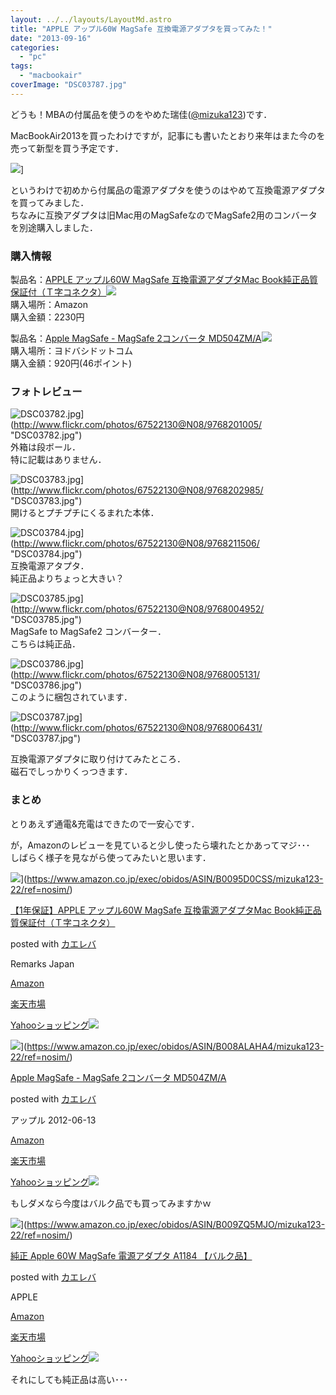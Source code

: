 ```yaml
---
layout: ../../layouts/LayoutMd.astro
title: "APPLE アップル60W MagSafe 互換電源アダプタを買ってみた！"
date: "2013-09-16"
categories: 
  - "pc"
tags: 
  - "macbookair"
coverImage: "DSC03787.jpg"
---
```


どうも！MBAの付属品を使うのをやめた瑞佳([@mizuka123](https://twitter.com/mizuka123))です．

MacBookAir2013を買ったわけですが，記事にも書いたとおり来年はまた今のを売って新型を買う予定です．

![](http://capture.heartrails.com/150x130/shadow?//mizuka123.net/4079/)]  
  

というわけで初めから付属品の電源アダプタを使うのはやめて互換電源アダプタを買ってみました．  
ちなみに互換アダプタは旧Mac用のMagSafeなのでMagSafe2用のコンバータを別途購入しました．

### 購入情報

製品名：[APPLE アップル60W MagSafe 互換電源アダプタMac Book純正品質保証付（Ｔ字コネクタ）](http://www.amazon.co.jp/gp/product/B0095D0CSS/ref=as_li_ss_tl?ie=UTF8&camp=247&creative=7399&creativeASIN=B0095D0CSS&linkCode=as2&tag=mizuka123-22)![](http://ir-jp.amazon-adsystem.com/e/ir?t=mizuka123-22&l=as2&o=9&a=B0095D0CSS)  
購入場所：Amazon  
購入金額：2230円

製品名：[Apple MagSafe - MagSafe 2コンバータ MD504ZM/A](http://www.amazon.co.jp/gp/product/B008ALAHA4/ref=as_li_ss_tl?ie=UTF8&camp=247&creative=7399&creativeASIN=B008ALAHA4&linkCode=as2&tag=mizuka123-22)![](http://ir-jp.amazon-adsystem.com/e/ir?t=mizuka123-22&l=as2&o=9&a=B008ALAHA4)  
購入場所：ヨドバシドットコム  
購入金額：920円(46ポイント)

### フォトレビュー

![DSC03782.jpg](/archive/images/9768201005_a58280d28b_b.jpg)](http://www.flickr.com/photos/67522130@N08/9768201005/ "DSC03782.jpg")  
外箱は段ボール．  
特に記載はありません．

![DSC03783.jpg](/archive/images/9768202985_80c0db50ba_b.jpg)](http://www.flickr.com/photos/67522130@N08/9768202985/ "DSC03783.jpg")  
開けるとプチプチにくるまれた本体．

![DSC03784.jpg](/archive/images/9768211506_f318ae8b2a_b.jpg)](http://www.flickr.com/photos/67522130@N08/9768211506/ "DSC03784.jpg")  
互換電源アタプタ．  
純正品よりちょっと大きい？

![DSC03785.jpg](/archive/images/9768004952_3edb6c0fa0_b.jpg)](http://www.flickr.com/photos/67522130@N08/9768004952/ "DSC03785.jpg")  
MagSafe to MagSafe2 コンバーター．  
こちらは純正品．

![DSC03786.jpg](/archive/images/9768005131_c9cc69134a_b.jpg)](http://www.flickr.com/photos/67522130@N08/9768005131/ "DSC03786.jpg")  
このように梱包されています．

![DSC03787.jpg](/archive/images/9768006431_0b3091ff16_b.jpg)](http://www.flickr.com/photos/67522130@N08/9768006431/ "DSC03787.jpg")

互換電源アダプタに取り付けてみたところ．  
磁石でしっかりくっつきます．

### まとめ

とりあえず通電&充電はできたので一安心です．

が，Amazonのレビューを見ていると少し使ったら壊れたとかあってマジ･･･  
しばらく様子を見ながら使ってみたいと思います．

![](/archive/images/41rCW7h4EAL._SL160_.jpg)](https://www.amazon.co.jp/exec/obidos/ASIN/B0095D0CSS/mizuka123-22/ref=nosim/)

[【1年保証】APPLE アップル60W MagSafe 互換電源アダプタMac Book純正品質保証付（Ｔ字コネクタ）](https://www.amazon.co.jp/exec/obidos/ASIN/B0095D0CSS/mizuka123-22/ref=nosim/)

posted with [カエレバ](http://kaereba.com)

Remarks Japan

[Amazon](http://www.amazon.co.jp/gp/search?keywords=%83A%83b%83v%83%8B60W%20MagSafe%20T%8E%9A%83R%83l%83N%83%5E&__mk_ja_JP=%83J%83%5E%83J%83i&tag=mizuka123-22 "アマゾン")

[楽天市場](http://hb.afl.rakuten.co.jp/hgc/032b53ee.4b34c5ee.0f4a541e.f440145e/?pc=http%3A%2F%2Fsearch.rakuten.co.jp%2Fsearch%2Fmall%2F%25E3%2582%25A2%25E3%2583%2583%25E3%2583%2597%25E3%2583%25AB60W%2520MagSafe%2520T%25E5%25AD%2597%25E3%2582%25B3%25E3%2583%258D%25E3%2582%25AF%25E3%2582%25BF%2F-%2Ff.1-p.1-s.1-sf.0-st.A-v.2%3Fx%3D0%26scid%3Daf_ich_link_urltxt%26m%3Dhttp%3A%2F%2Fm.rakuten.co.jp%2F "楽天市場")

[Yahooショッピング![](//ad.jp.ap.valuecommerce.com/servlet/gifbanner?sid=3066752&pid=881990642)](//ck.jp.ap.valuecommerce.com/servlet/referral?sid=3066752&pid=881990642&vc_url=http%3A%2F%2Fshopping.search.yahoo.co.jp%2Fsearch%3FuIv%3Don%26ei%3DUTF-8%26tab_ex%3Dcommerce%26slider%3D0%26va%3D%25E3%2582%25A2%25E3%2583%2583%25E3%2583%2597%25E3%2583%25AB60W%2520MagSafe%2520T%25E5%25AD%2597%25E3%2582%25B3%25E3%2583%258D%25E3%2582%25AF%25E3%2582%25BF "Yahooショッピング")

![](/archive/images/41xf6KOSFEL._SL160_.jpg)](https://www.amazon.co.jp/exec/obidos/ASIN/B008ALAHA4/mizuka123-22/ref=nosim/)

[Apple MagSafe - MagSafe 2コンバータ MD504ZM/A](https://www.amazon.co.jp/exec/obidos/ASIN/B008ALAHA4/mizuka123-22/ref=nosim/)

posted with [カエレバ](http://kaereba.com)

アップル 2012-06-13

[Amazon](http://www.amazon.co.jp/gp/search?keywords=MD504ZM%2FA&__mk_ja_JP=%83J%83%5E%83J%83i&tag=mizuka123-22 "アマゾン")

[楽天市場](http://hb.afl.rakuten.co.jp/hgc/032b53ee.4b34c5ee.0f4a541e.f440145e/?pc=http%3A%2F%2Fsearch.rakuten.co.jp%2Fsearch%2Fmall%2FMD504ZM%252FA%2F-%2Ff.1-p.1-s.1-sf.0-st.A-v.2%3Fx%3D0%26scid%3Daf_ich_link_urltxt%26m%3Dhttp%3A%2F%2Fm.rakuten.co.jp%2F "楽天市場")

[Yahooショッピング![](//ad.jp.ap.valuecommerce.com/servlet/gifbanner?sid=3066752&pid=881990642)](//ck.jp.ap.valuecommerce.com/servlet/referral?sid=3066752&pid=881990642&vc_url=http%3A%2F%2Fshopping.search.yahoo.co.jp%2Fsearch%3FuIv%3Don%26ei%3DUTF-8%26tab_ex%3Dcommerce%26slider%3D0%26va%3DMD504ZM%252FA "Yahooショッピング")

もしダメなら今度はバルク品でも買ってみますかｗ

![](/archive/images/21n93eVKa4L._SL160_.jpg)](https://www.amazon.co.jp/exec/obidos/ASIN/B009ZQ5MJO/mizuka123-22/ref=nosim/)

[純正 Apple 60W MagSafe 電源アダプタ A1184 【バルク品】](https://www.amazon.co.jp/exec/obidos/ASIN/B009ZQ5MJO/mizuka123-22/ref=nosim/)

posted with [カエレバ](http://kaereba.com)

APPLE

[Amazon](http://www.amazon.co.jp/gp/search?keywords=A1184&__mk_ja_JP=%83J%83%5E%83J%83i&tag=mizuka123-22 "アマゾン")

[楽天市場](http://hb.afl.rakuten.co.jp/hgc/032b53ee.4b34c5ee.0f4a541e.f440145e/?pc=http%3A%2F%2Fsearch.rakuten.co.jp%2Fsearch%2Fmall%2FA1184%2F-%2Ff.1-p.1-s.1-sf.0-st.A-v.2%3Fx%3D0%26scid%3Daf_ich_link_urltxt%26m%3Dhttp%3A%2F%2Fm.rakuten.co.jp%2F "楽天市場")

[Yahooショッピング![](//ad.jp.ap.valuecommerce.com/servlet/gifbanner?sid=3066752&pid=881990642)](//ck.jp.ap.valuecommerce.com/servlet/referral?sid=3066752&pid=881990642&vc_url=http%3A%2F%2Fshopping.search.yahoo.co.jp%2Fsearch%3FuIv%3Don%26ei%3DUTF-8%26tab_ex%3Dcommerce%26slider%3D0%26va%3DA1184 "Yahooショッピング")

それにしても純正品は高い･･･
